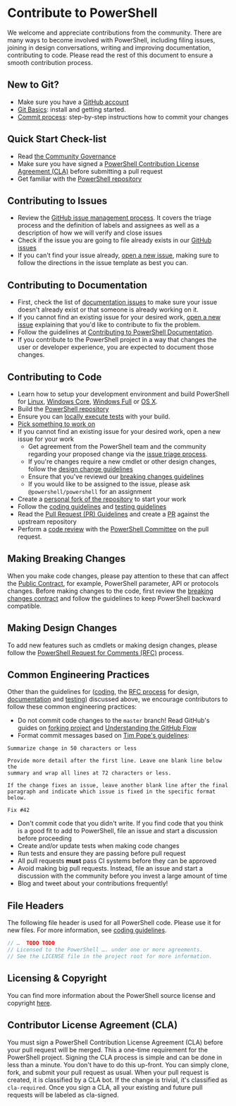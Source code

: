 Contribute to PowerShell
=================================

We welcome and appreciate contributions from the community. There are many ways to become involved with PowerShell, including filing issues, joining in design conversations,
writing and improving documentation, contributing to code. Please read the rest of this document to ensure a smooth contribution process.

New to Git?
----
- Make sure you have a [GitHub account](https://github.com/signup/free)
- [Git Basics](../docs/git/basics.md): install and getting started.
- [Commit process](../docs/git/committing.md): step-by-step instructions how to commit your changes


Quick Start Check-list
----
- Read [the Community Governance](../docs/community/governance.md)
- Make sure you have signed a [PowerShell Contribution License Agreement (CLA)](#contributor-license-agreement) before submitting a pull request
- Get familiar with the [PowerShell repository](../docs/git/powershell-repository-101.md)

Contributing to Issues
----

- Review the [GitHub issue management process](../docs/dev-process/issue-management-process.md). It covers the triage process and the definition of labels and assignees as well as a description of how we will verify and close issues
- Check if the issue you are going to file already exists in our [GitHub issues](https://github.com/PowerShell/PowerShell/issues)
- If you can't find your issue already, [open a new issue](https://github.com/PowerShell/PowerShell/issues/new), making sure to follow the directions in the issue template as best you can.  

Contributing to Documentation
----
- First, check the list of [documentation issues](https://github.com/PowerShell/PowerShell-Docs/issues) to make sure your issue doesn't already exist or that someone is already working on it.  
- If you cannot find an existing issue for your desired work, [open a new issue](https://github.com/PowerShell/PowerShell/issues/new) explaining that you'd like to contribute to fix the problem.  
- Follow the guidelines at [Contributing to PowerShell Documentation](https://github.com/PowerShell/PowerShell-Docs/blob/staging/CONTRIBUTING.md).  
- If you contribute to the PowerShell project in a way that changes the user or developer experience, you are expected to document those changes.  

Contributing to Code
----

- Learn how to setup your development environment and build PowerShell for [Linux][build-linux], [Windows Core][build-wc], [Windows Full][build-wf] or
[OS X][build-osx]. 
- Build the [PowerShell repository](https://github.com/PowerShell/PowerShell)
- Ensure you can [locally execute tests][testing-guidelines] with your build. 
- [Pick something to work on](https://github.com/PowerShell/PowerShell/issues)
- If you cannot find an existing issue for your desired work, open a new issue for your work
  - Get agreement from the PowerShell team and the community regarding your proposed change via the [issue triage process][issue-triage].
  - If you're changes require a new cmdlet or other design changes, follow the [design change guidelines](#making-design-changes)
  - Ensure that you've reviewd our [breaking changes guidelines](#making-breaking-changes)
  - If you would like to be assigned to the issue, please ask `@powershell/powershell` for an assignment
- Create a [personal fork of the repository](https://help.github.com/articles/fork-a-repo/) to start your work
- Follow the [coding guidelines](../docs/coding-guidelines/coding-guidelines.md) and [testing guidelines](../docs/testing-guidelines/testing-guidelines.md)
- Read the [Pull Request (PR) Guidelines](../docs/dev-process/pull-request-rules.md) and create a [PR](https://guides.github.com/activities/hello-world/) against the upstream repository
- Perform a [code review](../docs/dev-process/code-review-guidelines.md) with the [PowerShell Committee][governance] on the pull request.

[build-wc]: ../docs/building/windows-core.md
[build-wf]: ../docs/building/windows-full.md
[build-osx]: ../docs/building/osx.md
[build-linux]: ../docs/building/linux.md
[testing-guidelines]: ../docs/testing-guidelines/testing-guidelines.md
[issue-triage]: ../docs/dev-process/issue-management-process.md
[governance]: ../docs/community/governance.md

Making Breaking Changes
----

When you make code changes, please pay attention to these that can affect the [Public Contract](../docs/dev-process/breaking-change-contract.md),
for example, PowerShell parameter, API or protocols changes. Before making changes to the code, first review the [breaking changes contract](../docs/dev-process/breaking-change-contract.md)
and follow the guidelines to keep PowerShell backward compatible.

Making Design Changes
----
To add new features such as cmdlets or making design changes, please follow the [PowerShell Request for Comments (RFC)](https://github.com/PowerShell/PowerShell-RFC) process.

Common Engineering Practices
----
Other than the guidelines for ([coding](../docs/coding-guidelines/coding-guidelines.md), the [RFC process](https://github.com/PowerShell/PowerShell-RFC) for design, [documentation](#contributing-to-documentation)
and [testing](../docs/testing-guidelines/testing-guidelines.md)) discussed above, we encourage contributors to follow these common engineering practices:
- Do not commit code changes to the `master` branch! 
Read GitHub's guides on [forking project](https://guides.github.com/activities/forking/) and [Understanding the GitHub Flow](https://guides.github.com/introduction/flow/)
- Format commit messages based on [Tim Pope's guidelines]("http://tbaggery.com/2008/04/19/a-note-about-git-commit-messages.html"):

```
Summarize change in 50 characters or less

Provide more detail after the first line. Leave one blank line below the
summary and wrap all lines at 72 characters or less.

If the change fixes an issue, leave another blank line after the final
paragraph and indicate which issue is fixed in the specific format
below.

Fix #42
```

- Don't commit code that you didn't write. If you find code that you think is a good fit to add to PowerShell, file an issue and start a discussion before proceeding
- Create and/or update tests when making code changes
- Run tests and ensure they are passing before pull request
- All pull requests **must** pass CI systems before they can be approved
- Avoid making big pull requests. Instead, file an issue and start a discussion with the community before you invest a large amount of time
- Blog and tweet about your contributions frequently!

File Headers
----
The following file header is used for all PowerShell code. Please use it for new files. For more information, see [coding guidelines](../docs/coding-guidelines/coding-guidelines.md).
```C#
// …  TODO TODO
// Licensed to the PowerShell …. under one or more agreements.
// See the LICENSE file in the project root for more information.
```

Licensing & Copyright
----
You can find more information about the PowerShell source license and copyright [here](../docs/community/legal-licensing.md).

Contributor License Agreement (CLA)
----
You must sign a PowerShell Contribution License Agreement (CLA) before your pull request will be merged.
This a one-time requirement for the PowerShell project. Signing the CLA process is simple and can be done in less than a minute.
You don't have to do this up-front. You can simply clone, fork, and submit your pull request as usual.
When your pull request is created, it is classified by a CLA bot. 
If the change is trivial, it's classified as `cla-required`. 
Once you sign a CLA, all your existing and future pull requests will be labeled as cla-signed.
